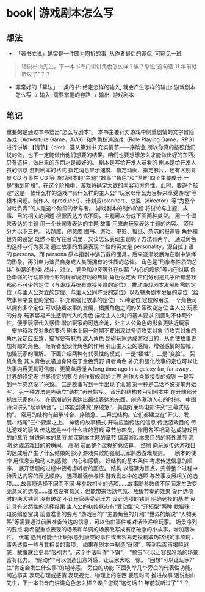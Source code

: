 # book| 游戏剧本怎么写

## 想法

- 「著书立说」确实是一件颇为周折的事, 从作者最后的调侃, 可窥见一斑

> 话说杉山先生，下一本书专门讲讲角色怎么样？诶？您说“这句话 11 年前就听过了”？？

- 非常好的「算法」一类的书: 给定怎样的输入, 就会产生怎样的输出: 游戏剧本怎么写 -> 输入: 需要掌握的套路 -> 输出: 游戏剧本

## 笔记

重要的是通过本书悟出“怎么写剧本”。
本书主要针对游戏中侧重剧情的文字冒险游戏（Adventure Game，AVG）和角色扮演游戏（Role Playing Game，RPG）进行讲解
【情节】（plot）
遵从策划书
充实情节——序破急
所以你真的按照他们说的做，也不一定能做出他们想要的结果。咱们也要想想怎么才能做出好的东西。只有这样，做出来的东西才是最好的。
剧本是写给开发人员看的
剧本是给开发人员的信息
游戏剧本的格式
指定消息显示速度、指定动画、指定影片，还有区别背景 CG 与事件 CG 等
游戏剧本的“主题”“故事”“角色”和“世界”四个主要成分
一是“策划阶段”，在这个阶段中，游戏将确定大致的内容和方向性。此时，要逐个敲定“这是一款什么样的游戏”“有什么样的主人公”“玩家以什么为目标来享受游戏”等根本问题。制作人（producer）、计划员(planner）、总监（director）等“为整个游戏负责”的人是这个阶段的参与者。
游戏剧本的制作阶段
将讨论与主题、故事、目的相关的问题
根据表达方式不同，主题可以分成下面两种类型。 用一个词来表达的主题 用一个长句来表达的主题
故事 用来向玩家表达主题的内容。
资料分为以下三种。 话题库、创意库 图书、游戏、电影、报纸、杂志的报道等 角色和世界的设定
既然不能写在台词里，又该怎么表现主题呢？方法有两个。 通过角色的选择与行为表现 通过故事的发展表现
个性的英文是 personality，源自拉丁语的 persona。而 persona 原本指剧中演员戴的面具，后来逐渐发展为在剧中演绎的形象，再引申为演员自身或人类所拥有的性质的总体。
角色是“形象与性质的总体”
纠葛的种类 战斗、对立、竞争和冲突等外在纠葛 “内心的烦恼”等内在纠葛
角色牵强的行动原则会影响玩家玩游戏的热情
角色设定表
它们分别是几乎所有游戏都必不可少的定位（与游戏系统有直接关联的定位），推动游戏剧本发展所需的定位（与主人公对立的定位、与主人公同阵营的定位）以及辅助剧本发展的定位（给故事带来变化的定位、补充和强化故事的定位）
5 种定位
定位的用法 一个角色可以拥有多个定位 可以随着故事的发展，根据角色之间的关系改变定位
主人公 玩家的分身 玩家容易产生感情代入的角色
描绘主人公时的基本要求 刻画时不体现个性，便于玩家代入感情 增加玩家的可选余地，让主人公角色的形象更贴近玩家
　安排待攻克对象的要点 剧本上同一时期不要出现过多待攻克对象 待攻克对象的角色设定应细致，描写要有魅力
敌人角色 妨碍玩家达成游戏目的，从而使故事更加有趣的角色。
倾听者型伙伴角色的作用 引出主人公的感情，增强感情的振幅，加强玩家的理解。
下面介绍两种有代表性的模式，一是“牺牲”，二是“变脸”。
契机角色
其人青色衣裳加身降临于金色荒野
贤者角色
补充和强化故事的定位可以让故事内容更具可信度、更简单易懂
A long time ago in a galaxy far, far away…
世界的设定表
世界设定的要点 创作有规则的世界 创作大众能接受的规则
一是写到一半突然没了兴致。
二是故事写到一半出现了纰漏
第一种是二话不说提笔开始写。
另一种方法是先确立“结构”再开始写。
音乐的结构套用到剧本中
在开端部分抓住玩家的心。
在高潮部分表达出最想表达的东西，创造激动人心的时刻。
中国诗词讲究“起承转合”，日本能剧讲究“序破急”，美国好莱坞电影讲究“三幕式结构”。
常用的结构有起承转合、序破急、三幕式结构。它们都建立在“开头、发展、结尾”三个要素之上。
神话的故事模式
开端应当传达的信息 传达游戏目的 传达游戏的玩法 传达这是一个什么样的游戏
章节分四类，作用各不相同 达成游戏目的的章节 推进剧本的章节 加深剧本主题的章节 偏离游戏本来目的的额外章节
高潮 达成游戏目的的瞬间。
高潮 前面整个过程的总结算。
结局 向玩家传达游戏目的达成后产生了什么结果的部分
游戏失败能强制玩家熟悉游戏规则。
　剧本的使命 用信息去触动人的感觉、内心和感情。
好结构的基本条件 考虑传达信息的顺序。
展开话题的过程中要考虑听者的回应。
结构 以高潮为顶点，完善整个过程中待表达内容的表达顺序。
选项增强参与性
游戏剧本中的选项 与故事发展相关的选项……故事随选择不同而不同 与参数相关的选项……故事随参数值不同而发生改变 无意义的选项……虽然没有意义，但能带来活跃气氛、放缓节奏的效果
设计选项时的两大铁则 没有破绽 不让玩家感受到压力
设计选项的铁则 明确选择的基准 设计具有必然性的选择结果
主人公的初始状态有“受动型”和“开拓型”两种
救猫咪：电影编剧宝典
前置准备的要点 “游戏目的”“主要角色的介绍”“世界的解说”“人物关系”等需要通过前置准备传达的信息，可以借由事件或对话传递给玩家。
场景序列的要点 将希望重点表现的场景和单调的场景改写成有序破急的小故事，增加趣味性。
伏笔 遇到可能会让玩家感到唐突的事件或者容易走投机取巧路线的事项时，事先透露一些与其相关的事项。
如果在剧本中制造“谜团”，等到后面再揭晓谜底，故事就会更具“吸引力”。这个手法叫作“下饵”。
“预告”可以让容易冷场的场景富有张力。
“假动作”可以创造出意外感，让玩家大吃一惊。
“回想”可以让玩家产生“肯定会发生什么事”的期待感。
旁白的功能 下面列举几个旁白的代表性功能。 阐述事实 表现心理或感情 表现视觉、物理上的东西 表现时间 推进故事
话说杉山先生，下一本书专门讲讲角色怎么样？诶？您说“这句话 11 年前就听过了”？？
